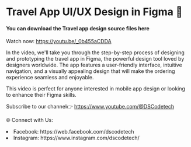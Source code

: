 # Travel App UI/UX Design in Figma 🍔

<h4>You can download the Travel app design source files here</h4>

Watch now: https://youtu.be/_0b455aCDDA 

<p>In the video, we'll take you through the step-by-step process of designing and prototyping the travel app in Figma, the powerful design tool loved by designers worldwide. The app features a user-friendly interface, intuitive navigation, and a visually appealing design that will make the ordering experience seamless and enjoyable. 

This video is perfect for anyone interested in mobile app design or looking to enhance their Figma skills.</p>

Subscribe to our channel👉 https://www.youtube.com/@DSCodetech


🌐 Connect with Us:

<li>Facebook: https://web.facebook.com/dscodetech</li>
<li>Instagram: https://www.instagram.com/dscodetech/</li>
